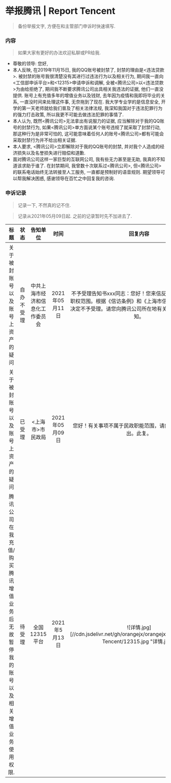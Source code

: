 # 举报腾讯 | Report Tencent
> 备份举报文字, 方便在和主管部门申诉时快速填写.

### 内容
  > 如果大家有更好的办法欢迎私聊或PR给我.

  - 尊敬的领导: 您好,
  - 本人反映, 在2019年11月15日, 我的QQ账号被封禁了, 封禁的理由是<违法贷款>. 被封禁的账号我很清楚没有其进行过违法行为以及相关行为, 期间我一直向<工信部申诉平台>和<12315>申请申诉和调解, 全被<腾讯公司>以<违法贷款>为由给拒绝了, 期间我不断要求腾讯公司出具相关我违法的证据, 他们一直没提供. 账号上有充值多年的增值业务以及钱财, 去年因为疫情和我即将毕业的关系, 一直没时间来处理这件事, 无奈拖到了现在. 我大学专业学的是信息安全, 开学的第一天老师就给我们普及了相关法律法规, 我深知我国对于违法犯罪行为的强力打击政策, 所以我更不可能去做违法犯罪的事情了.
  - 本人认为, 既然<腾讯公司>无法拿出有说服力的证据, 应当解除对于我的QQ账号的封禁行为, 如果<腾讯公司>单方面说某个账号违规了就采取了封禁行动, 那这种行为是非常可怕的, 这可能意味着任何人的账号<腾讯公司>都有可能会采取封禁行为并不给出相关证据.
  - 本人要求, <腾讯公司>立即解除对于我的QQ账号的封禁, 并对我个人造成的经济损失以及名誉损失进行赔偿和道歉.
  - 面对腾讯公司这样一家巨型的互联网公司, 我有些无力甚至是无助, 我真的不知道该求助于谁了. 在封禁期间, 我曾数十次联系过<腾讯公司>, 但<腾讯公司>的联系电话始终无法转接至人工服务, 一直都是预制好的语音规则. 期望领导可以帮我解决困惑, 感谢领导在百忙之中回复我的咨询.

### 申诉记录
  > 记录一下, 不然真的记不住.

  > 记录从2021年05月09日起. 之前的记录暂时先不加进去了.

  标题|状态|告知单位|时间|回复内容|备注
  |:---:|:---:|:--:|:---:|:---:|:---:|
  关于被封账号以及账号上资产的疑问|自办不受理|中共上海市经济和信息化工作委员会|2021年05月11日|不予受理告知书xxx同志：您好！您来信反映的事项不属我委职权范围。根据《信访条例》和《上海市信访条例》的规定，决定不予受理。请您向腾讯公司所在地有关部门提出。特此告知。|无
  关于被封账号以及账号上资产的疑问|已受理|<上海市>市民政局|2021年05月09日|您好！有关事项不属于民政职能范围，请向有权处理机关提出。此复。|无
  腾讯公司在我充值/购买腾讯增值业务后无故暂停我的账号以及相关增值业务使用权限.|待受理|全国12315平台|2021年5月13日|![详情.jpg][//cdn.jsdelivr.net/gh/orangejx/orangejx@master/Report-Tencent/12315.jpg "详情.jpg"]
